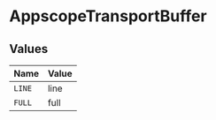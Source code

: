 # AppscopeTransportBuffer


## Values

| Name   | Value  |
| ------ | ------ |
| `LINE` | line   |
| `FULL` | full   |